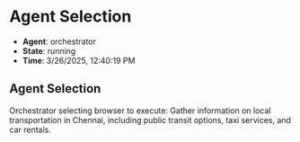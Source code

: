 # Agent Selection

- **Agent**: orchestrator
- **State**: running
- **Time**: 3/26/2025, 12:40:19 PM

## Agent Selection

Orchestrator selecting browser to execute: Gather information on local transportation in Chennai, including public transit options, taxi services, and car rentals.

